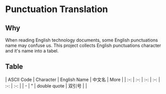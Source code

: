 # Punctuation Translation

## Why
When reading English technology documents, some English punctuations name may confuse us. This project collects English punctuations character and it's name into a tabel.

## Table

| ASCII Code | Character | English Name | 中文名 | More |
| :-: | :-: | :-: | :-: | :-: | :-: |
| - | " | double quote | 双引号 | |
